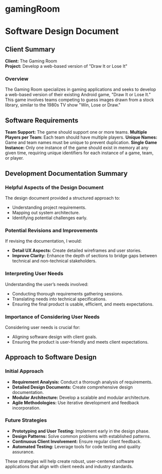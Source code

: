 # gamingRoom

# Software Design Document

## Client Summary

**Client:** The Gaming Room  
**Project:** Develop a web-based version of "Draw It or Lose It"

### Overview

The Gaming Room specializes in gaming applications and seeks to develop a web-based version of their existing Android game, "Draw It or Lose It." This game involves teams competing to guess images drawn from a stock library, similar to the 1980s TV show "Win, Lose or Draw."

## Software Requirements

**Team Support:** The game should support one or more teams.
**Multiple Players per Team:** Each team should have multiple players.
**Unique Names:** Game and team names must be unique to prevent duplication.
**Single Game Instance:** Only one instance of the game should exist in memory at any given time, requiring unique identifiers for each instance of a game, team, or player.

## Development Documentation Summary

### Helpful Aspects of the Design Document

The design document provided a structured approach to:
- Understanding project requirements.
- Mapping out system architecture.
- Identifying potential challenges early.

### Potential Revisions and Improvements

If revising the documentation, I would:
- **Detail UX Aspects:** Create detailed wireframes and user stories.
- **Improve Clarity:** Enhance the depth of sections to bridge gaps between technical and non-technical stakeholders.

### Interpreting User Needs

Understanding the user’s needs involved:
- Conducting thorough requirements gathering sessions.
- Translating needs into technical specifications.
- Ensuring the final product is usable, efficient, and meets expectations.

### Importance of Considering User Needs

Considering user needs is crucial for:
- Aligning software design with client goals.
- Ensuring the product is user-friendly and meets client expectations.

## Approach to Software Design

### Initial Approach

- **Requirement Analysis:** Conduct a thorough analysis of requirements.
- **Detailed Design Documents:** Create comprehensive design documentation.
- **Modular Architecture:** Develop a scalable and modular architecture.
- **Agile Methodologies:** Use iterative development and feedback incorporation.

### Future Strategies

- **Prototyping and User Testing:** Implement early in the design phase.
- **Design Patterns:** Solve common problems with established patterns.
- **Continuous Client Involvement:** Ensure regular client feedback.
- **Automated Testing:** Leverage tools for code testing and quality assurance.

These strategies will help create robust, user-centered software applications that align with client needs and industry standards.
